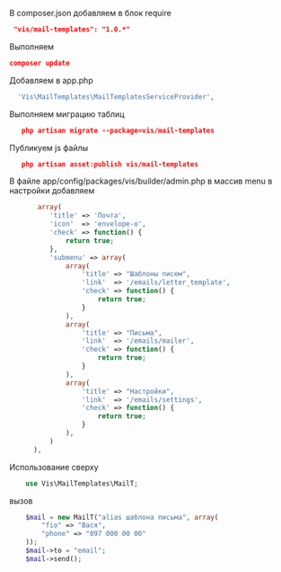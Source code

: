 
В composer.json добавляем в блок require
```json
 "vis/mail-templates": "1.0.*"
```

Выполняем
```json
composer update
```

Добавляем в app.php
```php
  'Vis\MailTemplates\MailTemplatesServiceProvider',
```

Выполняем миграцию таблиц
```json
   php artisan migrate --package=vis/mail-templates
```

Публикуем js файлы
```json
   php artisan asset:publish vis/mail-templates
```

В файле app/config/packages/vis/builder/admin.php в массив menu в настройки добавляем
```php
 	   array(
          'title' => 'Почта',
          'icon'  => 'envelope-o',
          'check' => function() {
              return true;
          },
          'submenu' => array(
              array(
                  'title' => "Шаблоны писем",
                  'link'  => '/emails/letter_template',
                  'check' => function() {
                      return true;
                  }
              ),
              array(
                  'title' => "Письма",
                  'link'  => '/emails/mailer',
                  'check' => function() {
                      return true;
                  }
              ),
              array(
                  'title' => "Настройки",
                  'link'  => '/emails/settings',
                  'check' => function() {
                      return true;
                  }
              ),
          )
      ),
```

Использование
сверху
```php
    use Vis\MailTemplates\MailT;
```

вызов

```php
    $mail = new MailT("alias шаблона письма", array(
        "fio" => "Вася",
        "phone" => "097 000 00 00"
    ));
    $mail->to = "email";
    $mail->send();
```
